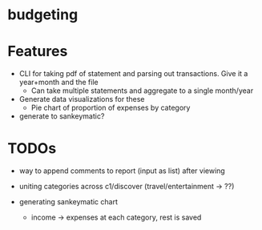 # budgeting

# Features
- CLI for taking pdf of statement and parsing out transactions. Give it a year+month and the file
  - Can take multiple statements and aggregate to a single month/year
- Generate data visualizations for these
  - Pie chart of proportion of expenses by category
- generate to sankeymatic?

# TODOs
- way to append comments to report (input as list) after viewing
- uniting categories across c1/discover (travel/entertainment -> ??)

- generating sankeymatic chart
  - income -> expenses at each category, rest is saved